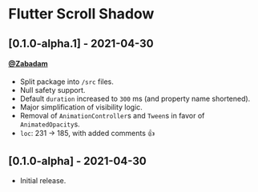 # Flutter Scroll Shadow
## [0.1.0-alpha.1] - 2021-04-30
#### [@Zabadam](https://github.com/zabadam)
- Split package into `/src` files.
- Null safety support.
- Default `duration` increased to `300` ms (and property name shortened).
- Major simplification of visibility logic.
- Removal of `AnimationController`s and `Tween`s in favor of `AnimatedOpacity`s.
- `loc`: 231 -> 185, with added comments 👍

## [0.1.0-alpha] - 2021-04-30
- Initial release.
